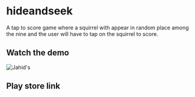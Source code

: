 # hideandseek

A tap to score game where a squirrel with appear in random place among the nine and the user will have to tap on the squirrel to score. 

## Watch the demo
![Jahid's](https://github.com/jhnaiem/images/blob/main/h%26S.gif)


## Play store link




